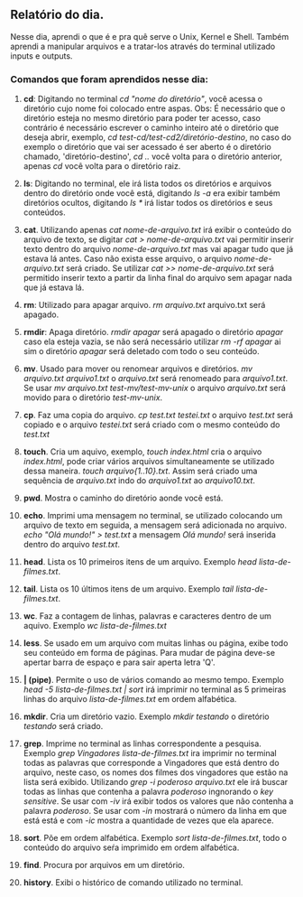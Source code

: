 ## Relatório do dia.

Nesse dia, aprendi o que é e pra quê serve o Unix, Kernel e Shell. Também aprendi a manipular arquivos
e a tratar-los através do terminal utilizado inputs e outputs.

### Comandos que foram aprendidos nesse dia:

1. **cd**: Digitando no terminal _cd "nome do diretório"_, você acessa o diretório cujo nome foi colocado entre aspas. 
Obs: É necessário que o diretório esteja no mesmo diretório para poder ter acesso, caso contrário é necessário escrever o caminho inteiro até o diretório que deseja abrir, exemplo, _cd test-cd/test-cd2/diretório-destino_, no caso do exemplo o diretório que vai ser acessado é ser aberto é o diretório chamado, 'diretório-destino', _cd .._ você volta para o diretório anterior, apenas _cd_ você volta para o diretório raiz.

2. **ls**: Digitando no terminal, ele irá lista todos os diretórios e arquivos dentro do diretório onde você está, digitando _ls -a_ era exibir também diretórios ocultos, digitando _ls *_ irá listar todos os diretórios e seus conteúdos.

3. **cat**. Utilizando apenas _cat nome-de-arquivo.txt_ irá exibir o conteúdo do arquivo de texto, se digitar _cat > nome-de-arquivo.txt_ vai permitir inserir texto dentro do arquivo _nome-de-arquivo.txt_ mas vai apagar tudo que já estava lá antes. Caso não exista esse arquivo, o arquivo _nome-de-arquivo.txt_ será criado. Se utilizar _cat >> nome-de-arquivo.txt_ será permitido inserir texto a partir da linha final do arquivo sem apagar nada que já estava lá.

4. **rm**: Utilizado para apagar arquivo. _rm arquivo.txt_ arquivo.txt será apagado.

5. **rmdir**: Apaga diretório. _rmdir apagar_ será apagado o diretório _apagar_ caso ela esteja vazia, se não será necessário utilizar _rm -rf apagar_ ai sim o diretório _apagar_ será deletado com todo o seu conteúdo.  

6. **mv**. Usado para mover ou renomear arquivos e diretórios. _mv arquivo.txt arquivo1.txt_ o _arquivo.txt_ será renomeado para _arquivo1.txt_. Se usar _mv arquivo.txt test-mv/test-mv-unix_ o arquivo _arquivo.txt_ será movido para o diretório _test-mv-unix_.

7. **cp**. Faz uma copia do arquivo. _cp test.txt testei.txt_ o arquivo _test.txt_ será copiado e o arquivo _testei.txt_ será criado com o mesmo conteúdo do _test.txt_

8. **touch**. Cria um aquivo, exemplo, _touch index.html_ cria o arquivo _index.html_, pode criar vários arquivos simultaneamente se utilizado dessa maneira. _touch arquivo{1..10}.txt_. Assim será criado uma sequência de _arquivo.txt_ indo do _arquivo1.txt_ ao _arquivo10.txt_.

9. **pwd**. Mostra o caminho do diretório aonde você está.

10. **echo**. Imprimi uma mensagem no terminal, se utilizado colocando um arquivo de texto em seguida, a mensagem será adicionada no arquivo. _echo "Olá mundo!" > test.txt_ a mensagem _Olá mundo!_ será inserida dentro do arquivo _test.txt_.

11. **head**. Lista os 10 primeiros itens de um arquivo. Exemplo _head lista-de-filmes.txt_.

12. **tail**. Lista os 10 últimos itens de um arquivo. Exemplo _tail lista-de-filmes.txt_.

13. **wc**. Faz a contagem de linhas, palavras e caracteres dentro de um aquivo. Exemplo _wc lista-de-filmes.txt_

14. **less**. Se usado em um arquivo com muitas linhas ou página, exibe todo seu conteúdo em forma de páginas. Para mudar de página deve-se apertar barra de espaço e para sair aperta letra 'Q'.

15. **| (pipe)**. Permite o uso de vários comando ao mesmo tempo. Exemplo _head -5 lista-de-filmes.txt | sort_ irá imprimir no terminal as 5 primeiras linhas do arquivo _lista-de-filmes.txt_ em ordem alfabética.

16. **mkdir**. Cria um diretório vazio. Exemplo _mkdir testando_ o diretório _testando_ será criado.

17. **grep**. Imprime no terminal as linhas correspondente a pesquisa. Exemplo _grep Vingadores lista-de-filmes.txt_ ira imprimir no terminal todas as palavras que corresponde a Vingadores que está dentro do arquivo, neste caso, os nomes dos filmes dos vingadores que estão na lista será exibido. Utilizando _grep -i poderoso arquivo.txt_ ele irá buscar todas as linhas que contenha a palavra _poderoso_ ingnorando o _key sensitive_. Se usar com _-iv_ irá exibir todos os valores que não contenha a palavra _poderoso_. Se usar com _-in_ mostrará o número da linha em que está está e com _-ic_ mostra a quantidade de vezes que ela aparece.

18. **sort**. Põe em ordem alfabética. Exemplo _sort lista-de-filmes.txt_, todo o conteúdo do arquivo seŕa imprimido em ordem alfabética.

19. **find**. Procura por arquivos em um diretório.

20. **history**. Exibi o histórico de comando utilizado no terminal.


